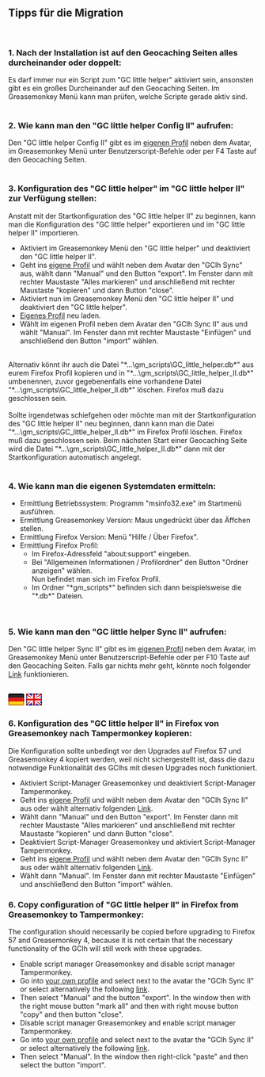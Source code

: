 ## Tipps für die Migration
<br>

### 1. Nach der Installation ist auf den Geocaching Seiten alles durcheinander oder doppelt: <a id="1"></a>
Es darf immer nur ein Script zum "GC little helper" aktiviert sein, ansonsten gibt es ein großes Durcheinander auf den Geocaching Seiten. Im Greasemonkey Menü kann man prüfen, welche Scripte gerade aktiv sind.<br>
<br>

### 2. Wie kann man den "GC little helper Config II" aufrufen:<a id="2"></a>
Den "GC little helper Config II" gibt es im <a href="http://www.geocaching.com/my/">eigenen Profil</a> neben dem Avatar, im Greasemonkey Menü unter Benutzerscript-Befehle oder per F4 Taste auf den Geocaching Seiten. <br>
<br>

### 3. Konfiguration des "GC little helper" im "GC little helper II" zur Verfügung stellen:<a id="3"></a>
Anstatt mit der Startkonfiguration des "GC little helper II" zu beginnen, kann man die Konfiguration des "GC little helper" exportieren und im "GC little helper II" importieren.<br>
<ul>
<li>Aktiviert im Greasemonkey Menü den "GC little helper" und deaktiviert den "GC little helper II".</li>
<li>Geht ins <a href="http://www.geocaching.com/my/">eigene Profil</a> und wählt neben dem Avatar den "GClh Sync" aus, wählt dann "Manual" und den Button "export". Im Fenster dann mit rechter Maustaste "Alles markieren" und anschließend mit rechter Maustaste "kopieren" und dann Button "close". </li>
<li>Aktiviert nun im Greasemonkey Menü den "GC little helper II" und deaktiviert den "GC little helper".</li>
<li><a href="http://www.geocaching.com/my/">Eigenes Profil</a> neu laden.</li>
<li>Wählt im eigenen Profil neben dem Avatar den "GClh Sync II" aus und wählt "Manual". Im Fenster dann mit rechter Maustaste "Einfügen" und anschließend den Button "import" wählen.</li>
</ul>
<br>Alternativ könnt ihr auch die Datei "*...\gm_scripts\GC_little_helper.db*" aus eurem Firefox Profil kopieren und in "*...\gm_scripts\GC_little_helper_II.db*" umbenennen, zuvor gegebenenfalls eine vorhandene Datei "*...\gm_scripts\GC_little_helper_II.db*" löschen. Firefox muß dazu geschlossen sein.<br>
<br>
Sollte irgendetwas schiefgehen oder möchte man mit der Startkonfiguration des "GC little helper II" neu beginnen, dann kann man die Datei "*...\gm_scripts\GC_little_helper_II.db*" im Firefox Profil löschen. Firefox muß dazu geschlossen sein. Beim nächsten Start einer Geocaching Seite wird die Datei "*...\gm_scripts\GC_little_helper_II.db*" dann mit der Startkonfiguration automatisch angelegt. <br>
<br>

### 4. Wie kann man die eigenen Systemdaten ermitteln:<a id="4"></a>
<ul>
<li>Ermittlung Betriebssystem: Programm "msinfo32.exe" im Startmenü ausführen.</li>
<li>Ermittlung Greasemonkey Version: Maus ungedrückt über das Äffchen stellen.</li>
<li>Ermittlung Firefox Version: Menü "Hilfe / Über Firefox".</li>
<li>Ermittlung Firefox Profil:<br>
<ul>
<li>Im Firefox-Adressfeld "about:support" eingeben.</li>
<li>Bei "Allgemeinen Informationen / Profilordner" den Button "Ordner anzeigen" wählen.<br>
Nun befindet man sich im Firefox Profil.</li>
<li>Im Ordner "*gm_scripts*" befinden sich dann beispielsweise die "*.db*" Dateien.</li>
</ul>
</li>
</ul>
<br>

### 5. Wie kann man den "GC little helper Sync II" aufrufen:<a id="5"></a>
Den "GC little helper Sync II" gibt es im <a href="http://www.geocaching.com/my/">eigenen Profil</a> neben dem Avatar, im Greasemonkey Menü unter Benutzerscript-Befehle oder per F10 Taste auf den Geocaching Seiten. Falls gar nichts mehr geht, könnte noch folgender <a href="https://www.geocaching.com/geocache/GC40#GClhShowSync">Link</a> funktionieren.<br>
<br>


<a href="#6de" title=""><img src="../images/flag_de.png"></a> <a href="#6en" title=""><img src="../images/flag_en.png"></a>
### 6. Konfiguration des "GC little helper II" in Firefox von Greasemonkey nach Tampermonkey kopieren:<a id="6de"></a>
Die Konfiguration sollte unbedingt vor den Upgrades auf Firefox 57 und Greasemonkey 4 kopiert werden, weil nicht sichergestellt ist, dass die dazu notwendige Funktionalität des GClhs mit diesen Upgrades noch funktioniert.   
<ul>
<li>Aktiviert Script-Manager Greasemonkey und deaktiviert Script-Manager Tampermonkey.</li>
<li>Geht ins <a href="http://www.geocaching.com/my/">eigene Profil</a> und wählt neben dem Avatar den "GClh Sync II" aus oder wählt alternativ folgenden <a href="https://www.geocaching.com/geocache/GC40#GClhShowSync">Link</a>.</li>
<li>Wählt dann "Manual" und den Button "export". Im Fenster dann mit rechter Maustaste "Alles markieren" und anschließend mit rechter Maustaste "kopieren" und dann Button "close".</li>
<li>Deaktiviert Script-Manager Greasemonkey und aktiviert Script-Manager Tampermonkey.</li>
<li>Geht ins <a href="http://www.geocaching.com/my/">eigene Profil</a> und wählt neben dem Avatar den "GClh Sync II" aus oder wählt alternativ folgenden <a href="https://www.geocaching.com/geocache/GC40#GClhShowSync">Link</a>.</li>
<li>Wählt dann "Manual". Im Fenster dann mit rechter Maustaste "Einfügen" und anschließend den Button "import" wählen.</li>
</ul>

### 6. Copy configuration of "GC little helper II" in Firefox from Greasemonkey to Tampermonkey:<a id="6en"></a>
The configuration should necessarily be copied before upgrading to Firefox 57 and Greasemonkey 4, because it is not certain that the necessary functionality of the GClh will still work with these upgrades.   
<ul>
<li>Enable script manager Greasemonkey and disable script manager Tampermonkey.</li>
<li>Go into <a href="http://www.geocaching.com/my/">your own profile</a> and select next to the avatar the "GClh Sync II" or select alternatively the following <a href="https://www.geocaching.com/geocache/GC40#GClhShowSync">link</a>.</li>
<li>Then select "Manual" and the button "export". In the window then with the right mouse button "mark all" and then with right mouse button "copy" and then button "close".</li>
<li>Disable script manager Greasemonkey and enable script manager Tampermonkey.</li>
<li>Go into <a href="http://www.geocaching.com/my/">your own profile</a> and select next to the avatar the "GClh Sync II" or select alternatively the following <a href="https://www.geocaching.com/geocache/GC40#GClhShowSync">link</a>.</li>
<li>Then select "Manual". In the window then right-click "paste" and then select the button "import".</li>
</ul>
